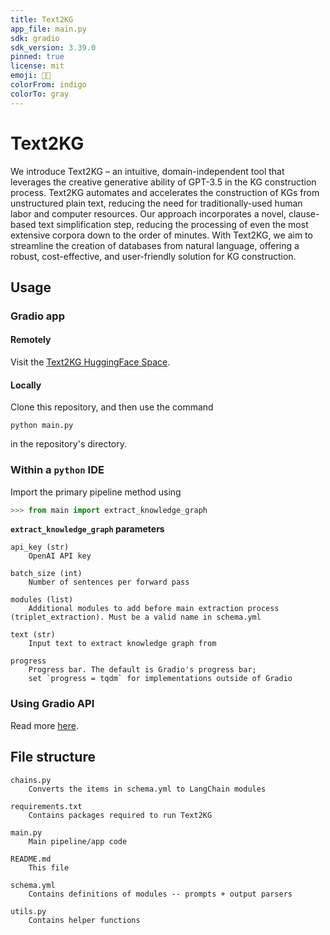 ```yaml
---
title: Text2KG
app_file: main.py
sdk: gradio
sdk_version: 3.39.0
pinned: true
license: mit
emoji: 🧞📖
colorFrom: indigo
colorTo: gray
---
```

# Text2KG

We introduce Text2KG – an intuitive, domain-independent tool that leverages the creative generative ability of GPT-3.5 in the KG construction process. Text2KG automates and accelerates the construction of KGs from unstructured plain text, reducing the need for traditionally-used human labor and computer resources. Our approach incorporates a novel, clause-based text simplification step, reducing the processing of even the most extensive corpora down to the order of minutes. With Text2KG, we aim to streamline the creation of databases from natural language, offering a robust, cost-effective, and user-friendly solution for KG construction.

## Usage

### Gradio app

#### Remotely

Visit the [Text2KG HuggingFace Space](https://huggingface.co/spaces/jhatchett/Text2KG).

#### Locally

Clone this repository, and then use the command

```
python main.py
```

in the repository's directory.

### Within a `python` IDE

Import the primary pipeline method using

```python
>>> from main import extract_knowledge_graph
```

**`extract_knowledge_graph` parameters**

```
api_key (str)
    OpenAI API key

batch_size (int)
    Number of sentences per forward pass

modules (list)
    Additional modules to add before main extraction process (triplet_extraction). Must be a valid name in schema.yml

text (str)
    Input text to extract knowledge graph from

progress
    Progress bar. The default is Gradio's progress bar; 
    set `progress = tqdm` for implementations outside of Gradio
```

### Using Gradio API

Read more [here](https://www.gradio.app/docs/python-client).

## File structure

```
chains.py
    Converts the items in schema.yml to LangChain modules

requirements.txt
    Contains packages required to run Text2KG

main.py
    Main pipeline/app code

README.md
    This file

schema.yml
    Contains definitions of modules -- prompts + output parsers

utils.py
    Contains helper functions
```